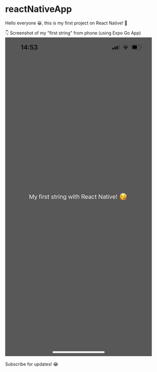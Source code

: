 # reactNativeApp

Hello everyone 😀, this is my first project on React Native! 🥳

👇 Screenshot of my "first string" from phone (using Expo Go App)
![alt firstStringScreenshot](assets/firstStringScreenshot.jpg)

Subscribe for updates! 😂